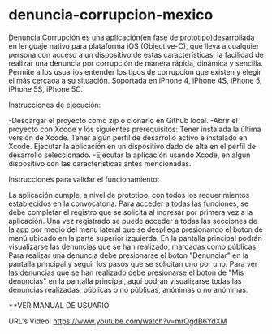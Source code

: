 denuncia-corrupcion-mexico
==========================
Denuncia Corrupción es una aplicación(en fase de prototipo)desarrollada en lenguaje nativo para plataforma iOS (Objective-C), que lleva a cualquier persona con acceso a un dispositivo de estas características, la facilidad de realizar una denuncia por corrupción de manera rápida, dinámica y sencilla. Permite a los usuarios entender los tipos de corrupción que existen y elegir el más cercaoa a su situación.
Soportada en iPhone 4, iPhone 4S, iPhone 5, iPhone 5S, iPhone 5C.

Instrucciones de ejecución:

-Descargar el proyecto como zip o clonarlo en Github local.
-Abrir el proyecto con Xcode y los siguientes prerequisitos:
      Tener instalada la última versión de Xcode.
      Tener algún perfil de desarrollo activo e instalado en Xcode.
      Ejecutar la aplicación en un dispositivo dado de alta en el perfil de desarrollo seleccionado.
-Ejecutar la aplicación usando Xcode, en algun dispositivo con las características antes mencionadas.

Instrucciones para validar el funcionamiento:

La aplicación cumple, a nivel de prototipo, con todos los requerimientos establecidos en la convocatoria.
Para acceder a todas las funciones, se debe completar el registro que se solicita al ingresar por primera vez a la aplicación.
Una vez registrado se puede acceder a todas las secciones de la app por medio del menu lateral que se despliega presionando el boton de menú ubicado en la parte superior izquierda.
En la pantalla principal podrán visualizarse las denuncias que se han realizado, marcadas como públicas.
Para realizar una denuncia debe presionarse el boton "Denunciar" en la pantalla principal y seguir los pasos que se solicitan uno por uno.
Para ver las denuncias que se han realizado debe presionarse el boton de "Mis denuncias" en la pantalla principal, aquí podrán visualizarse todas las denuncias realizadas, públicas o no públicas, anónimas o no anónimas.

**VER MANUAL DE USUARIO

URL's Video: https://www.youtube.com/watch?v=mrQgdB6YdXM
